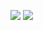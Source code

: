 
![](https://github.com/tomizuu/profilereadme/overview.svg)
![](https://github.com/tomizuu/profilereadme/languages.svg)
